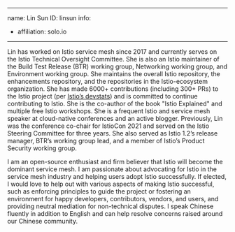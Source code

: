 -------------------------------------------------------------
name: Lin Sun
ID: linsun
info:
  - affiliation: solo.io
-------------------------------------------------------------

Lin has worked on Istio service mesh since 2017 and currently serves on the Istio Technical Oversight Committee. She is also an Istio maintainer of the Build Test Release (BTR) working group, Networking working group, and Environment working group. She maintains the overall Istio repository, the enhancements repository, and the repositories in the Istio-ecosystem organization. She has made 6000+ contributions (including 300+ PRs) to the Istio project (per [Istio’s devstats](https://istio.teststats.cncf.io/d/66/developer-activity-counts-by-companies)) and is committed to continue contributing to Istio. She is the co-author of the book "Istio Explained" and multiple free Istio workshops. She is a frequent Istio and service mesh speaker at cloud-native conferences and an active blogger. Previously, Lin was the conference co-chair for IstioCon 2021 and served on the Istio Steering Committee for three years. She also served as Istio 1.2’s release manager, BTR’s working group lead, and a member of Istio’s Product Security working group.

I am an open-source enthusiast and firm believer that Istio will become the dominant service mesh. I am passionate about advocating for Istio in the service mesh industry and helping users adopt Istio successfully. If elected, I would love to help out with various aspects of making Istio successful, such as enforcing principles to guide the project or fostering an environment for happy developers, contributors, vendors, and users, and providing neutral mediation for non-technical disputes. I speak Chinese fluently in addition to English and can help resolve concerns raised around our Chinese community.

